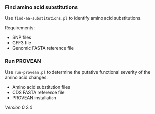 ### Find amino acid substitutions

Use `find-aa-substitutions.pl` to identify amino acid substitutions.

Requirements:

- SNP files
- GFF3 file
- Genomic FASTA reference file

### Run PROVEAN

Use `run-provean.pl` to determine the putative functional severity of the amino acid changes.

- Amino acid substitution files
- CDS FASTA reference file
- PROVEAN installation

*Version 0.2.0*
